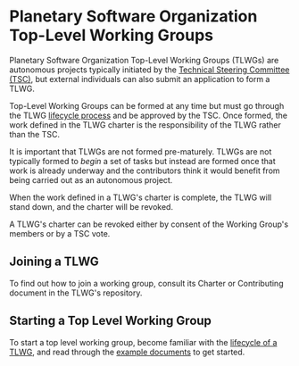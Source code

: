 # Planetary Software Organization Top-Level Working Groups

Planetary Software Organization Top-Level Working Groups (TLWGs)
are autonomous projects typically initiated by the [Technical
Steering Committee (TSC)](TSCcharter), but external individuals can
also submit an application to form a TLWG.

Top-Level Working Groups can be formed at any time but must go
through the TLWG [lifecycle process](lifecycle) and be approved
by the TSC.  Once formed, the work defined in the TLWG charter is
the responsibility of the TLWG rather than the TSC.

It is important that TLWGs are not formed pre-maturely. TLWGs are
not typically formed to *begin* a set of tasks but instead are
formed once that work is already underway and the contributors think
it would benefit from being carried out as an autonomous project.

When the work defined in a TLWG's charter is complete, the TLWG will
stand down, and the charter will be revoked.

A TLWG's charter can be revoked either by consent of the Working
Group's members or by a TSC vote.

## Joining a TLWG

To find out how to join a working group, consult its Charter or
Contributing document in the TLWG's repository.

## Starting a Top Level Working Group

To start a top level working group, become familiar with the
[lifecycle of a TLWG](lifecycle), and read through the [example
documents](Bootstrap-Policies/) to get started.


[TSCcharter]: TSC-Charter.md
[lifecycle]: Lifecycle.md
